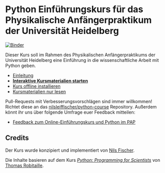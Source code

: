 # Python Einführungskurs für das Physikalische Anfängerpraktikum der Universität Heidelberg

[![Binder](https://mybinder.org/badge.svg)](https://mybinder.org/v2/gh/nilsleiffischer/python-course/deploy?filepath=index.ipynb)

Dieser Kurs soll im Rahmen des Physikalischen Anfängerpraktikums der Universität Heidelberg eine Einführung in die wissenschaftliche Arbeit mit Python geben.

- [Einleitung](INTRO.md)
- [**Interaktive Kursmaterialien starten**](https://mybinder.org/v2/gh/nilsleiffischer/python-course/deploy?filepath=index.ipynb)
- [Kurs offline installieren](http://nbviewer.jupyter.org/github/nilsleiffischer/python-course/blob/master/setup.ipynb)
- [Kursmaterialien nur lesen](http://nbviewer.jupyter.org/github/nilsleiffischer/python-course/blob/master/index.ipynb)

Pull-Requests mit Verbesserungsvorschlägen sind immer willkommen! Richtet diese an das [nilsleiffischer/python-course](https://github.com/nilsleiffischer/python-course) Repository. Außerdem könnt ihr uns über folgende Umfrage euer Feedback mitteilen:

- [Feedback zum Online-Einführungskurs und Python im PAP](https://goo.gl/forms/nvuPvEOCP1CMrp5X2)


## Credits

Der Kurs wurde konzipiert und implementiert von [Nils Fischer](http://nilsleiffischer.de).

Die Inhalte basieren auf dem Kurs [_Python: Programming for Scientists_](https://github.com/astrofrog/py4sci) von [Thomas Robitaille](http://www2.mpia-hd.mpg.de/~robitaille/).
